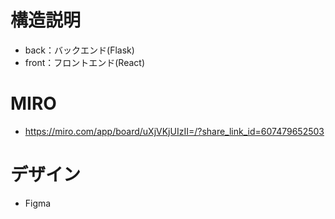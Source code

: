 # 構造説明
- back：バックエンド(Flask)
- front：フロントエンド(React)

# MIRO
- https://miro.com/app/board/uXjVKjUIzII=/?share_link_id=607479652503

# デザイン
- Figma
